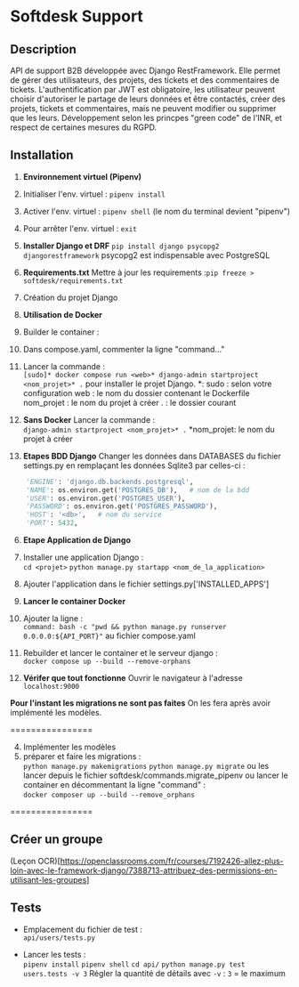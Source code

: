 
# Softdesk Support 

## Description 
API de support B2B développée avec Django RestFramework. Elle permet de gérer des utilisateurs, des projets, des tickets et des commentaires de tickets. L'authentification par JWT est obligatoire, les utilisateur peuvent choisir d'autoriser le partage de leurs données et être contactés, créer des projets, tickets et commentaires, mais ne peuvent modifier ou supprimer que les leurs. 
Développement selon les princpes "green code" de l'INR, et respect de certaines mesures du RGPD. 

## Installation 

1. **Environnement virtuel (Pipenv)** 
11. Initialiser l'env. virtuel : `pipenv install` 
12. Activer l'env. virtuel : `pipenv shell` (le nom du terminal devient "pipenv") 
13. Pour arrêter l'env. virtuel : `exit` 

2. **Installer Django et DRF** 
`pip install django psycopg2 djangorestframework` 
psycopg2 est indispensable avec PostgreSQL 

3. **Requirements.txt** 
Mettre à jour les requirements :`pip freeze > softdesk/requirements.txt` 


4. Création du projet Django 

41. **Utilisation de Docker** 
411. Builder le container : 
412. Dans compose.yaml, commenter la ligne "command..." 
413. Lancer la commande :    
`[sudo]* docker compose run <web>* django-admin startproject <nom_projet>* .` 
pour installer le projet Django. 
*: 
sudo : selon votre configuration 
web : le nom du dossier contenant le Dockerfile 
nom_projet : le nom du projet à créer 
. : le dossier courant 

42. **Sans Docker** 
Lancer la commande :    
`django-admin startproject <nom_projet>* .` 
*nom_projet: le nom du projet à créer 


5. **Etapes BDD Django** 
Changer les données dans DATABASES du fichier settings.py en remplaçant les données Sqlite3 par celles-ci :    
```python 
    'ENGINE': 'django.db.backends.postgresql',
    'NAME': os.environ.get('POSTGRES_DB'),   # nom de la bdd 
    'USER': os.environ.get('POSTGRES_USER'),
    'PASSWORD': os.environ.get('POSTGRES_PASSWORD'),
    'HOST': '<db>',   # nom du service 
    'PORT': 5432, 
``` 


6. **Etape Application de Django** 
61. Installer une application Django :    
`cd <projet>` 
`python manage.py startapp <nom_de_la_application>` 
62. Ajouter l'application dans le fichier settings.py['INSTALLED_APPS'] 

7. **Lancer le container Docker** 
71. Ajouter la ligne :    
`command: bash -c "pwd && python manage.py runserver 0.0.0.0:${API_PORT}"` 
au fichier compose.yaml 
72. Rebuilder et lancer le container et le serveur django :    
`docker compose up --build --remove-orphans` 

8. **Vérifer que tout fonctionne** 
Ouvrir le navigateur à l'adresse `localhost:9000` 

**Pour l'instant les migrations ne sont pas faites** 
On les fera après avoir implémenté les modèles. 



================ 


4. Implémenter les modèles 
5. préparer et faire les migrations :    
`python manage.py makemigrations`
`python manage.py migrate` 
ou les lancer depuis le fichier softdesk/commands.migrate_pipenv 
ou lancer le container en décommentant la ligne "command" :    
`docker composer up --build --remove_orphans` 

================ 

## Créer un groupe 
(Leçon OCR)[https://openclassrooms.com/fr/courses/7192426-allez-plus-loin-avec-le-framework-django/7388713-attribuez-des-permissions-en-utilisant-les-groupes]




## Tests 

*  Emplacement du fichier de test :    
`api/users/tests.py`    

*  Lancer les tests :     
`pipenv install` 
`pipenv shell` 
`cd api/` 
`python manage.py test users.tests -v 3` 
Régler la quantité de détails avec `-v` : `3` = le maximum    




